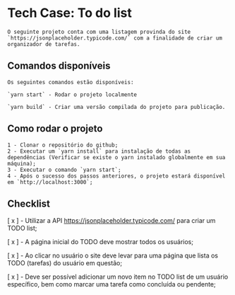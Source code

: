 # Tech Case: To do list
    O seguinte projeto conta com uma listagem provinda do site `https://jsonplaceholder.typicode.com/` com a finalidade de criar um organizador de tarefas.
## Comandos disponíveis
    Os seguintes comandos estão disponíveis:

    `yarn start` - Rodar o projeto localmente

    `yarn build` - Criar uma versão compilada do projeto para publicação.

## Como rodar o projeto
    1 - Clonar o repositório do github;
    2 - Executar um `yarn install` para instalação de todas as dependências (Verificar se existe o yarn instalado globalmente em sua máquina);
    3 - Executar o comando `yarn start`;
    4 - Após o sucesso dos passos anteriores, o projeto estará disponível em `http://localhost:3000`;

## Checklist

[ x ] - Utilizar a API https://jsonplaceholder.typicode.com/ para criar um TODO list;

[ x ] - A página inicial do TODO deve mostrar todos os usuários;

[ x ] - Ao clicar no usuário o site deve levar para uma página que lista os TODO (tarefas) do usuário em questão;

[ x ] - Deve ser possível adicionar um novo item no TODO list de um usuário específico, bem como marcar uma tarefa como concluída ou pendente;